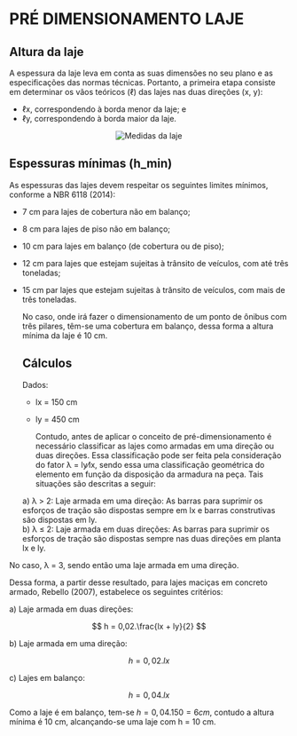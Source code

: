 # PRÉ DIMENSIONAMENTO LAJE

## Altura da laje

  A espessura da laje leva em conta as suas dimensões no seu plano e as especificações das normas técnicas. Portanto, a primeira etapa consiste em determinar os vãos teóricos (ℓ) das lajes nas duas direções (x, y):

   * ℓx, correspondendo à borda menor da laje; e
   * ℓy, correspondendo à borda maior da laje.

<div align="center">

![Medidas da laje](https://static.wixstatic.com/media/e1eced_ac5ef2fd2b5a47d786cdee5d03372d11~mv2.png/v1/fill/w_600,h_274,al_c,q_85,usm_0.66_1.00_0.01,enc_auto/e1eced_ac5ef2fd2b5a47d786cdee5d03372d11~mv2.png)

</div>

## Espessuras mínimas (h_min)

As espessuras das lajes devem respeitar os seguintes limites mínimos, conforme a NBR 6118 (2014):

* 7 cm para lajes de cobertura não em balanço; 
* 8 cm para lajes de piso não em balanço;
* 10 cm para lajes em balanço (de cobertura ou de piso);
* 12 cm para lajes que estejam sujeitas à trânsito de veículos, com até três toneladas;
* 15 cm par lajes que estejam sujeitas à trânsito de veículos, com mais de três toneladas.

  No caso, onde irá fazer o dimensionamento de um ponto de ônibus com três pilares, têm-se uma cobertura em balanço, dessa forma a altura mínima da laje é 10 cm.

  ## Cálculos

  Dados:
  * lx = 150 cm
  * ly = 450 cm
 
    Contudo, antes de aplicar o conceito de pré-dimensionamento é necessário classificar as lajes como armadas em uma direção ou duas direções. Essa classificação pode
ser feita pela consideração do fator λ = ly⁄lx, sendo essa uma classificação geométrica do elemento em função da disposição da armadura na peça. Tais
situações são descritas a seguir:

  a) λ > 2: Laje armada em uma direção: As barras para suprimir os esforços de tração são dispostas sempre em lx e barras construtivas são dispostas em ly.  
  b) λ ≤ 2: Laje armada em duas direções: As barras para suprimir os esforços de tração são dispostas sempre nas duas direções em planta lx e ly.

No caso, λ = 3, sendo então uma laje armada em uma direção.

Dessa forma, a partir desse resultado, para lajes maciças em concreto armado, Rebello (2007), estabelece os seguintes critérios:

a) Laje armada em duas direções:  

  $$
  h = 0,02.\frac{lx + ly}{2}
  $$

b) Laje armada em uma direção:

$$
h = 0,02.lx
$$

c) Lajes em balanço:

$$
h = 0,04.lx
$$

Como a laje é em balanço, tem-se $h = 0,04 . 150 = 6 cm$, contudo a altura mínima é 10 cm, alcançando-se uma laje com h = 10 cm.
